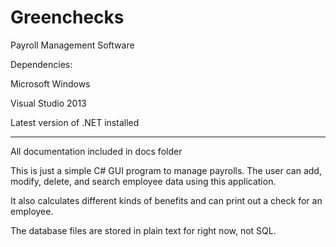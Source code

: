 Greenchecks
==============

Payroll Management Software

Dependencies:

Microsoft Windows

Visual Studio 2013

Latest version of .NET installed


_______________________________________________________________________

All documentation included in docs folder

This is just a simple C# GUI program to manage payrolls. The user can add, modify, delete, and search employee data using this application.

It also calculates different kinds of benefits and can print out a check for an employee.

The database files are stored in plain text for right now, not SQL.

